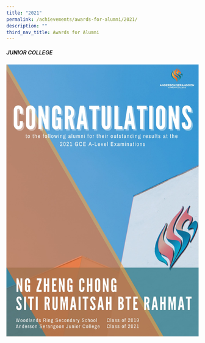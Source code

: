 ```yaml
---
title: "2021"
permalink: /achievements/awards-for-alumni/2021/
description: ""
third_nav_title: Awards for Alumni
---
```




##### **JUNIOR COLLEGE**
![](/images/ASJC.jpg)